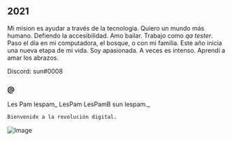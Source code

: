 ## 2021

Mi mision es ayudar a través de la tecnología.
Quiero un mundo más humano.
Defiendo la accesibilidad.
Amo bailar.
Trabajo como *qa tester*. Paso el día en mi computadora, el bosque, o con mi familia. Este año inicia una nueva etapa de mi vida.
Soy apasionada. A veces es intenso.
Aprendí a amar los abrazos.

Discord: sun#0008

### @

Les
Pam
lespam_
LesPam
LesPamB
sun
lespam._

```markdown
Bienvenidx a la revolución digital.
```
![Image](https://media.giphy.com/media/BLciPXfFvGc7vBukkN/giphy-downsized-large.gif?cid=790b7611f431819d643c5321959f29224a366929f29ea25b&rid=giphy-downsized-large.gif&ct=g)

